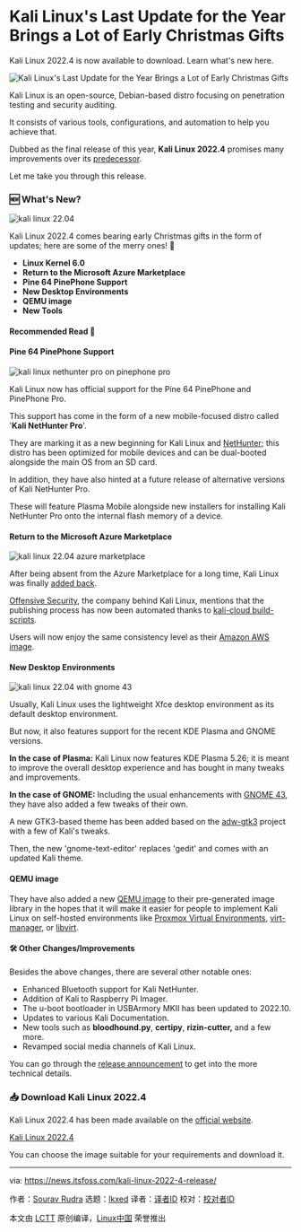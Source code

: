 [#]: subject: "Kali Linux's Last Update for the Year Brings a Lot of Early Christmas Gifts"
[#]: via: "https://news.itsfoss.com/kali-linux-2022-4-release/"
[#]: author: "Sourav Rudra https://news.itsfoss.com/author/sourav/"
[#]: collector: "lkxed"
[#]: translator: " "
[#]: reviewer: " "
[#]: publisher: " "
[#]: url: " "

Kali Linux's Last Update for the Year Brings a Lot of Early Christmas Gifts
======

Kali Linux 2022.4 is now available to download. Learn what's new here.

![Kali Linux's Last Update for the Year Brings a Lot of Early Christmas Gifts][1]

Kali Linux is an open-source, Debian-based distro focusing on penetration testing and security auditing.

It consists of various tools, configurations, and automation to help you achieve that.

Dubbed as the final release of this year, **Kali Linux 2022.4** promises many improvements over its [predecessor][2].

Let me take you through this release.

### 🆕 What's New?

![kali linux 22.04][3]

Kali Linux 2022.4 comes bearing early Christmas gifts in the form of updates; here are some of the merry ones! 🎄

- **Linux Kernel 6.0**
- **Return to the Microsoft Azure Marketplace**
- **Pine 64 PinePhone Support**
- **New Desktop Environments**
- **QEMU image**
- **New Tools**

#### Recommended Read 📖

#### Pine 64 PinePhone Support

![kali linux nethunter pro on pinephone pro][4]

Kali Linux now has official support for the Pine 64 PinePhone and PinePhone Pro.

This support has come in the form of a new mobile-focused distro called '**Kali NetHunter Pro**'.

They are marking it as a new beginning for Kali Linux and [NetHunter][5]; this distro has been optimized for mobile devices and can be dual-booted alongside the main OS from an SD card.

In addition, they have also hinted at a future release of alternative versions of Kali NetHunter Pro.

These will feature Plasma Mobile alongside new installers for installing Kali NetHunter Pro onto the internal flash memory of a device.

#### Return to the Microsoft Azure Marketplace

![kali linux 22.04 azure marketplace][6]

After being absent from the Azure Marketplace for a long time, Kali Linux was finally [added back][7].

[Offensive Security][8], the company behind Kali Linux, mentions that the publishing process has now been automated thanks to [kali-cloud build-scripts][9].

Users will now enjoy the same consistency level as their [Amazon AWS image][10].

#### New Desktop Environments

![kali linux 22.04 with gnome 43][11]

Usually, Kali Linux uses the lightweight Xfce desktop environment as its default desktop environment.

But now, it also features support for the recent KDE Plasma and GNOME versions.

**In the case of Plasma:** Kali Linux now features KDE Plasma 5.26; it is meant to improve the overall desktop experience and has bought in many tweaks and improvements.

**In the case of GNOME:** Including the usual enhancements with [GNOME 43][12], they have also added a few tweaks of their own.

A new GTK3-based theme has been added based on the [adw-gtk3][13] project with a few of Kali's tweaks.

Then, the new 'gnome-text-editor' replaces 'gedit' and comes with an updated Kali theme.

#### QEMU image

They have also added a new [QEMU image][14] to their pre-generated image library in the hopes that it will make it easier for people to implement Kali Linux on self-hosted environments like [Proxmox Virtual Environments][15], [virt-manager][16], or [libvirt][17].

#### 🛠️ Other Changes/Improvements

Besides the above changes, there are several other notable ones:

- Enhanced Bluetooth support for Kali NetHunter.
- Addition of Kali to Raspberry Pi Imager.
- The u-boot bootloader in USBArmory MKII has been updated to 2022.10.
- Updates to various Kali Documentation.
- New tools such as **bloodhound.py**, **certipy**, **rizin-cutter,** and a few more.
- Revamped social media channels of Kali Linux.

You can go through the [release announcement][18] to get into the more technical details.

### 📥 Download Kali Linux 2022.4

Kali Linux 2022.4 has been made available on the [official website][19].

[Kali Linux 2022.4][19]

You can choose the image suitable for your requirements and download it.

--------------------------------------------------------------------------------

via: https://news.itsfoss.com/kali-linux-2022-4-release/

作者：[Sourav Rudra][a]
选题：[lkxed][b]
译者：[译者ID](https://github.com/译者ID)
校对：[校对者ID](https://github.com/校对者ID)

本文由 [LCTT](https://github.com/LCTT/TranslateProject) 原创编译，[Linux中国](https://linux.cn/) 荣誉推出

[a]: https://news.itsfoss.com/author/sourav/
[b]: https://github.com/lkxed
[1]: https://news.itsfoss.com/content/images/size/w2000/2022/12/kali-linux-2022-04-release.jpg
[2]: https://news.itsfoss.com/kali-linux-2022-3-release/
[3]: https://news.itsfoss.com/content/images/2022/12/Kali-Linux-2022.4.png
[4]: https://news.itsfoss.com/content/images/2022/12/Kali-Linux-2022.4_NetHunter_Pro.jpg
[5]: https://www.kali.org/docs/nethunter/
[6]: https://news.itsfoss.com/content/images/2022/12/Kali-Linux-2022.4_Azure.jpg
[7]: https://azuremarketplace.microsoft.com/en/marketplace/apps/kali-linux.kali
[8]: https://www.offensive-security.com
[9]: https://gitlab.com/kalilinux/build-scripts/kali-cloud
[10]: https://aws.amazon.com/marketplace/pp/prodview-fznsw3f7mq7to
[11]: https://news.itsfoss.com/content/images/2022/12/Kali-Linux-2022.4_GNOME43.jpg
[12]: https://news.itsfoss.com/gnome-43-release/
[13]: https://github.com/lassekongo83/adw-gtk3
[14]: https://qemu-project.gitlab.io/qemu/system/images.html
[15]: https://www.proxmox.com/en/proxmox-ve
[16]: https://virt-manager.org
[17]: https://libvirt.org
[18]: https://www.kali.org/blog/kali-linux-2022-4-release/#desktop-updates
[19]: https://www.kali.org/get-kali/
